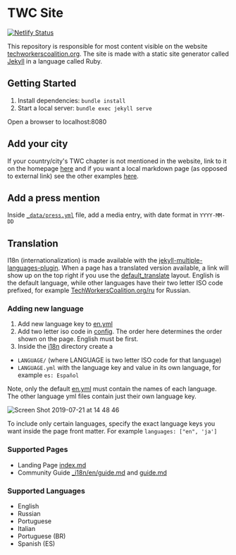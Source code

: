 # TWC Site
[![Netlify Status](https://api.netlify.com/api/v1/badges/9ea4d7f9-fe8b-438b-b972-c3ba1076eae2/deploy-status)](https://app.netlify.com/sites/techworkersco/deploys)

This repository is responsible for most content visible on the website [techworkerscoalition.org](https://techworkerscoalition.org). The site is made with a static site generator called [Jekyll](https://jekyllrb.com/) in a language called Ruby.

## Getting Started

1. Install dependencies: `bundle install`
2. Start a local server: `bundle exec jekyll serve`

Open a browser to localhost:8080

## Add your city

If your country/city's TWC chapter is not mentioned in the website, link to it on the homepage [here](_layouts/home.html) and if you want a local markdown page (as opposed to external link) see the other examples [here](city_local).

## Add a press mention

Inside [`_data/press.yml`](_data/press.yml) file, add a media entry, with date format in `YYYY-MM-DD`

## Translation

I18n (internationalization) is made available with the [jekyll-multiple-languages-plugin](https://github.com/kurtsson/jekyll-multiple-languages-plugin/). When a page has a translated version available, a link will show up on the top right if you use the [default_translate](_layouts/default_translate.html) layout. English is the default language, while other languages have their two letter ISO code prefixed, for example [TechWorkersCoalition.org/ru](https://TechWorkersCoalition.org/ru) for Russian.

### Adding new language
1. Add new language key to [en.yml](_i18n/en.yml)
2. Add two letter iso code in [config](_config.yml). The order here determines the order shown on the page. English must be first.
3. Inside the [i18n](_i18n) directory create a
  - `LANGUAGE/` (where LANGUAGE is two letter ISO code for that language)
  - `LANGUAGE.yml` with the language key and value in its own language, for example `es: Español`

Note, only the default [en.yml](_i18n/en.yml) must contain the names of each language. The other language yml files contain just their own language key.

![Screen Shot 2019-07-21 at 14 48 46](https://user-images.githubusercontent.com/7111514/61591397-cb0cd180-abc6-11e9-9876-1577d5c8b4bd.png)

To include only certain languages, specify the exact language keys you want inside the page front matter. For example `languages: ["en", 'ja']`

### Supported Pages
* Landing Page [index.md](index.md)
* Community Guide [_i18n/en/guide.md](_i18n/en/guide.md) and [guide.md](guide.md)

### Supported Languages
* English
* Russian
* Portuguese
* Italian
* Portuguese (BR)
* Spanish (ES)
